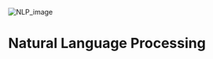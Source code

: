 ![NLP_image](https://user-images.githubusercontent.com/105242871/187796413-9539ca0d-70ba-40be-9dca-bb40188afb11.jpeg)
# Natural Language Processing
